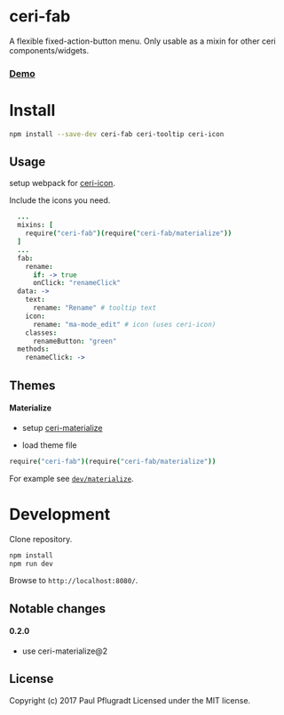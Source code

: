# ceri-fab

A flexible fixed-action-button menu. Only usable as a mixin for other ceri components/widgets.

### [Demo](https://ceri-widgets.github.io/ceri-fab)


# Install

```sh
npm install --save-dev ceri-fab ceri-tooltip ceri-icon
```
## Usage

setup webpack for [ceri-icon](https://github.com/ceri-comps/ceri-icon). 

Include the icons you need.


```coffee
  ...
  mixins: [
    require("ceri-fab")(require("ceri-fab/materialize"))
  ]
  ...
  fab:
    rename:
      if: -> true
      onClick: "renameClick"
  data: ->
    text:
      rename: "Rename" # tooltip text
    icon:
      rename: "ma-mode_edit" # icon (uses ceri-icon)
    classes:
      renameButton: "green"
  methods:
    renameClick: ->
```


## Themes
#### Materialize
- setup [ceri-materialize](https://github.com/ceri-comps/ceri-materialize)

- load theme file
```coffee
require("ceri-fab")(require("ceri-fab/materialize"))
```

For example see [`dev/materialize`](dev/materialize.coffee).

# Development
Clone repository.
```sh
npm install
npm run dev
```
Browse to `http://localhost:8080/`.
## Notable changes
#### 0.2.0
- use ceri-materialize@2
## License
Copyright (c) 2017 Paul Pflugradt
Licensed under the MIT license.
